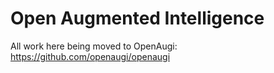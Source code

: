 # Open Augmented Intelligence

All work here being moved to OpenAugi:
https://github.com/openaugi/openaugi